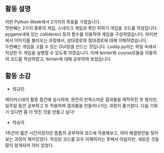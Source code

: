 ## 활동 설명
이번 Python Week에서 2가지의 목표를 가졌습니다.    
첫번쨰는 2가지 종류의 게임, 스네이크 게임과 폭탄 피하기 게임을 코드를 작성입니다. pygame내에 있는 colliderect 등의 함수를 이용하여 게임을 구성하였습니다. 파이썬에서 이미지를 불러오는 과정에서, 상대경로와 절대경로에 대해 이해하였습니다.    
두번째는 게임을 고를 수 있는 GUI창을 만드는 것입니다. Loddy.py라는 파일 속에서 작성한 두 게임을 실행할 수 있도록 하였습니다. 이에 tkinter와 course모듈을 이용하여 코드를 작성하였고, tkinter에 대해 공부하여 보았습니다.

## 활동 소감
* 최규민

메이커스데이 활동 중간에 실시하여, 완전히 만족스러운 결과물을 제작하진 못 했지만, 일주일 동안 공부하고 또 적용하며 결과물을 만들어나가는 과정이 즐거웠다. 다음 기회가 있다면 좀 더 멋진 것을 만들고 싶다!


* 하승아


1주간의 짧은 시간이었지만 틈틈히 공부하여 코드에 적용해보고, 여러 해결방안을 찾아보는 과정이 재미있었다. 작성된 코드를 모두 이해하지는 못해서 아쉽지만, 새로운 것을 많이 알게되어 의미 있었다.
